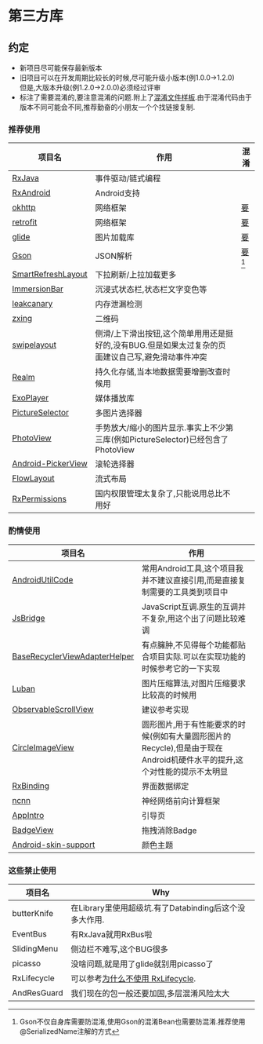 # 第三方库

## 约定
- 新项目尽可能保存最新版本
- 旧项目可以在开发周期比较长的时候,尽可能升级小版本(例1.0.0->1.2.0)  
但是,大版本升级(例1.2.0->2.0.0)必须经过评审
- 标注了需要混淆的,要注意混淆的问题.附上了[混淆文件样板](https://github.com/GosuncnMobile/TechBlog/blob/master/Android/%20standard/proguard-rules.pro).由于混淆代码由于版本不同可能会不同,推荐勤奋的小朋友一个个找链接复制.

### 推荐使用

| 项目名 | 作用 |混淆|
| ------ | ------ |------ |
|[RxJava](https://github.com/ReactiveX/RxJava)| 事件驱动/链式编程||
|[RxAndroid](https://github.com/ReactiveX/RxAndroid)|Android支持||
|[okhttp](https://github.com/square/okhttp)|网络框架|[要](https://github.com/square/okhttp/blob/master/okhttp/src/main/resources/META-INF/proguard/okhttp3.pro)
|[retrofit](https://github.com/square/retrofit)|网络框架|[要](https://github.com/square/retrofit/blob/master/retrofit/src/main/resources/META-INF/proguard/retrofit2.pro)
|[glide](https://github.com/bumptech/glide)|图片加载库| [要](http://bumptech.github.io/glide/doc/download-setup.html#proguard)
|[Gson](https://github.com/google/gson)|JSON解析|[要](https://github.com/google/gson/blob/master/examples/android-proguard-example/proguard.cfg)[^1]|
|[SmartRefreshLayout](https://github.com/scwang90/SmartRefreshLayout)|下拉刷新/上拉加载更多|
|[ImmersionBar](https://github.com/gyf-dev/ImmersionBar)|沉浸式状态栏,状态栏文字变色等|
|[leakcanary](https://github.com/square/leakcanary)|内存泄漏检测|
|[zxing](https://github.com/zxing/zxing)|二维码|
|[swipelayout](https://github.com/daimajia/AndroidSwipeLayout)|侧滑/上下滑出按钮,这个简单用用还是挺好的,没有BUG.但是如果太过复杂的页面建议自己写,避免滑动事件冲突|
|[Realm](https://github.com/realm/realm-java)|持久化存储,当本地数据需要增删改查时候用|
|[ExoPlayer](https://github.com/google/ExoPlayer)|媒体播放库|
|[PictureSelector](https://github.com/search?o=desc&p=18&q=android&s=stars&type=Repositories)|多图片选择器|
|[PhotoView](https://github.com/chrisbanes/PhotoView)|手势放大/缩小的图片显示.事实上不少第三库(例如PictureSelector)已经包含了PhotoView|
|[Android-PickerView](https://github.com/Bigkoo/Android-PickerView)|滚轮选择器|
|[FlowLayout](https://github.com/hongyangAndroid/FlowLayout)|流式布局|
|[RxPermissions](https://github.com/tbruyelle/RxPermissions)|国内权限管理太复杂了,只能说用总比不用好|
### 酌情使用
 
| 项目名 | 作用 |
| ------ | ------ |
|[AndroidUtilCode](https://github.com/Blankj/AndroidUtilCode/blob/master/utilcode/README-CN.md)|常用Android工具,这个项目我并不建议直接引用,而是直接复制需要的工具类到项目中|
|[JsBridge](https://github.com/lzyzsd/JsBridge)|JavaScript互调.原生的互调并不复杂,用这个出了问题比较难调||
|[BaseRecyclerViewAdapterHelper](https://github.com/CymChad/BaseRecyclerViewAdapterHelper)|有点臃肿,不见得每个功能都贴合项目实际.可以在实现功能的时候参考它的一下实现|
|[Luban](https://github.com/Curzibn/Luban)|图片压缩算法,对图片压缩要求比较高的时候用|
|[ObservableScrollView](https://github.com/ksoichiro/Android-ObservableScrollView)|建议参考实现|
|[CircleImageView](https://github.com/hdodenhof/CircleImageView)|圆形图片,用于有性能要求的时候(例如有大量圆形图片的Recycle),但是由于现在Android机硬件水平的提升,这个对性能的提示不太明显|
[RxBinding](https://github.com/JakeWharton/RxBinding)|界面数据绑定|
|[ncnn](https://github.com/Tencent/ncnn)|神经网络前向计算框架|
|[AppIntro](https://github.com/AppIntro/AppIntro)|引导页|
|[BadgeView](https://github.com/qstumn/BadgeView)|拖拽消除Badge|
|[Android-skin-support](https://github.com/ximsfei/Android-skin-support)|颜色主题|


###  这些禁止使用

| 项目名 | Why |
| ------ | ------ |
|butterKnife |在Library里使用超级坑.有了Databinding后这个没多大作用.|
|EventBus |有RxJava就用RxBus啦|
|SlidingMenu| 侧边栏不难写,这个BUG很多|
|picasso |没啥问题,就是用了glide就别用picasso了|
|RxLifecycle |可以参考[为什么不使用 RxLifecycle](https://www.jianshu.com/p/6627e97eba8d).|
| AndResGuard |我们现在的包一般还要加固,多层混淆风险太大|

[^1]:Gson不仅自身库需要防混淆,使用Gson的混淆Bean也需要防混淆.推荐使用@SerializedName注解的方式